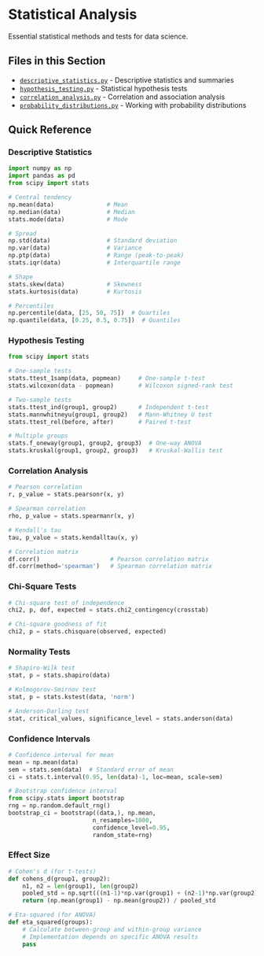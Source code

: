 # Statistical Analysis

Essential statistical methods and tests for data science.

## Files in this Section

- [`descriptive_statistics.py`](./descriptive_statistics.py) - Descriptive statistics and summaries
- [`hypothesis_testing.py`](./hypothesis_testing.py) - Statistical hypothesis tests
- [`correlation_analysis.py`](./correlation_analysis.py) - Correlation and association analysis
- [`probability_distributions.py`](./probability_distributions.py) - Working with probability distributions

## Quick Reference

### Descriptive Statistics
```python
import numpy as np
import pandas as pd
from scipy import stats

# Central tendency
np.mean(data)               # Mean
np.median(data)             # Median
stats.mode(data)            # Mode

# Spread
np.std(data)                # Standard deviation
np.var(data)                # Variance
np.ptp(data)                # Range (peak-to-peak)
stats.iqr(data)             # Interquartile range

# Shape
stats.skew(data)            # Skewness
stats.kurtosis(data)        # Kurtosis

# Percentiles
np.percentile(data, [25, 50, 75])  # Quartiles
np.quantile(data, [0.25, 0.5, 0.75])  # Quantiles
```

### Hypothesis Testing
```python
from scipy import stats

# One-sample tests
stats.ttest_1samp(data, popmean)     # One-sample t-test
stats.wilcoxon(data - popmean)       # Wilcoxon signed-rank test

# Two-sample tests
stats.ttest_ind(group1, group2)      # Independent t-test
stats.mannwhitneyu(group1, group2)   # Mann-Whitney U test
stats.ttest_rel(before, after)       # Paired t-test

# Multiple groups
stats.f_oneway(group1, group2, group3)  # One-way ANOVA
stats.kruskal(group1, group2, group3)   # Kruskal-Wallis test
```

### Correlation Analysis
```python
# Pearson correlation
r, p_value = stats.pearsonr(x, y)

# Spearman correlation
rho, p_value = stats.spearmanr(x, y)

# Kendall's tau
tau, p_value = stats.kendalltau(x, y)

# Correlation matrix
df.corr()                    # Pearson correlation matrix
df.corr(method='spearman')   # Spearman correlation matrix
```

### Chi-Square Tests
```python
# Chi-square test of independence
chi2, p, dof, expected = stats.chi2_contingency(crosstab)

# Chi-square goodness of fit
chi2, p = stats.chisquare(observed, expected)
```

### Normality Tests
```python
# Shapiro-Wilk test
stat, p = stats.shapiro(data)

# Kolmogorov-Smirnov test
stat, p = stats.kstest(data, 'norm')

# Anderson-Darling test
stat, critical_values, significance_level = stats.anderson(data)
```

### Confidence Intervals
```python
# Confidence interval for mean
mean = np.mean(data)
sem = stats.sem(data)  # Standard error of mean
ci = stats.t.interval(0.95, len(data)-1, loc=mean, scale=sem)

# Bootstrap confidence interval
from scipy.stats import bootstrap
rng = np.random.default_rng()
bootstrap_ci = bootstrap((data,), np.mean, 
                        n_resamples=1000, 
                        confidence_level=0.95,
                        random_state=rng)
```

### Effect Size
```python
# Cohen's d (for t-tests)
def cohens_d(group1, group2):
    n1, n2 = len(group1), len(group2)
    pooled_std = np.sqrt(((n1-1)*np.var(group1) + (n2-1)*np.var(group2)) / (n1+n2-2))
    return (np.mean(group1) - np.mean(group2)) / pooled_std

# Eta-squared (for ANOVA)
def eta_squared(groups):
    # Calculate between-group and within-group variance
    # Implementation depends on specific ANOVA results
    pass
```